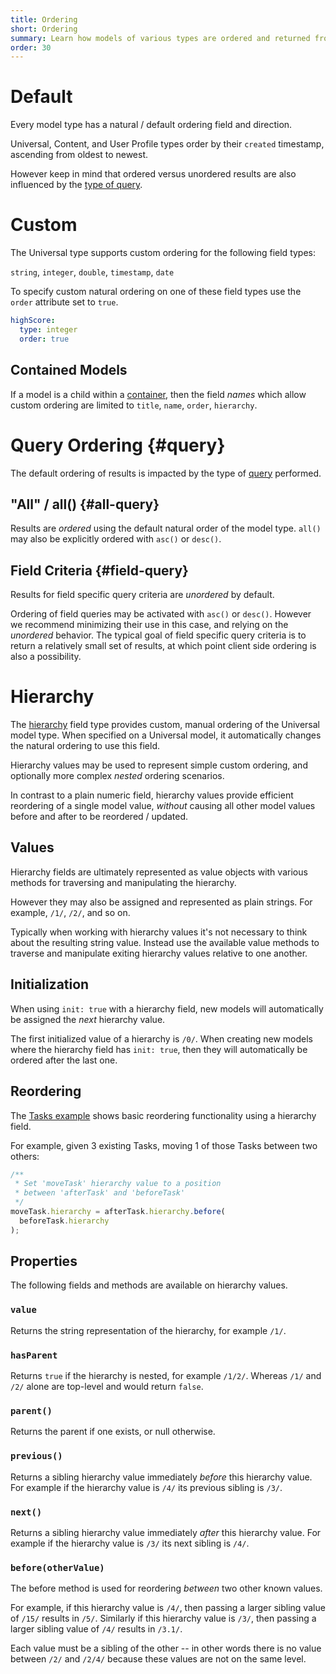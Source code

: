 ```yaml
---
title: Ordering
short: Ordering
summary: Learn how models of various types are ordered and returned from query results.
order: 30
---
```


# Default

Every model type has a natural / default ordering field and direction.

Universal, Content, and User Profile types order by their `created`
timestamp, ascending from oldest to newest.

However keep in mind that ordered versus unordered results are also influenced by the
[type of query](/🗄/Article/models/ordering.md#query).

# Custom 

The Universal type supports custom ordering for the following field types:

`string`, `integer`, `double`, `timestamp`, `date`

To specify custom natural ordering on one of these field
types use the `order` attribute set to `true`.

```yaml
highScore:
  type: integer
  order: true
```

## Contained Models

If a model is a child within a [container](/🗄/Article/models/containers.md),
then the field _names_ which allow custom ordering are limited to
`title`, `name`, `order`, `hierarchy`.

# Query Ordering {#query}

The default ordering of results is impacted by the type of [query](/🗄/Article/modules/queries.md) performed.

## "All" / all() {#all-query}

Results are _ordered_ using the default natural order of the model type.
`all()` may also be explicitly ordered with `asc()` or `desc()`.

## Field Criteria {#field-query}

Results for field specific query criteria are _unordered_ by default.

Ordering of field queries may be activated with `asc()` or `desc()`.
However we recommend minimizing their use in this case, and relying on the _unordered_ behavior.
The typical goal of field specific query criteria is to return a relatively small set of results,
at which point client side ordering is also a possibility.

# Hierarchy

The [hierarchy](/🗄/Article/fields/primitives.md#hierarchy) field type
provides custom, manual ordering of the Universal model type.
When specified on a Universal model, it automatically changes the
natural ordering to use this field.

Hierarchy values may be used to represent simple custom ordering,
and optionally more complex *nested* ordering scenarios.

In contrast to a plain numeric field, hierarchy values provide efficient reordering of a single model value,
*without* causing all other model values before and after to be reordered / updated.

## Values

Hierarchy fields are ultimately represented as value objects
with various methods for traversing and manipulating the hierarchy.

However they may also be assigned and represented as plain strings.
For example, `/1/`, `/2/`, and so on.

Typically when working with hierarchy values it's not necessary to think about the resulting string value.
Instead use the available value methods to traverse and manipulate exiting hierarchy values relative to one another.

## Initialization

When using `init: true` with a hierarchy field, new models will
automatically be assigned the *next* hierarchy value.

The first initialized value of a hierarchy is `/0/`.
When creating new models where the hierarchy field has `init: true`,
then they will automatically be ordered after the last one.

## Reordering

The [Tasks example](https://github.com/stacklane-blueprints/tasks.git)
shows basic reordering functionality using a hierarchy field.

For example, given 3 existing Tasks, moving 1 of those Tasks
between two others:

```javascript
/**
 * Set 'moveTask' hierarchy value to a position
 * between 'afterTask' and 'beforeTask'
 */
moveTask.hierarchy = afterTask.hierarchy.before(
  beforeTask.hierarchy
);
```

## Properties

The following fields and methods are available on hierarchy values.

### `value`

Returns the string representation of the hierarchy, for example `/1/`.

### `hasParent`

Returns `true` if the hierarchy is nested, for example `/1/2/`.
Whereas `/1/` and `/2/` alone are top-level and would return `false`.

### `parent()`

Returns the parent if one exists, or null otherwise.

### `previous()`

Returns a sibling hierarchy value immediately *before* this hierarchy value.
For example if the hierarchy value is `/4/` its previous sibling is `/3/`.

### `next()`

Returns a sibling hierarchy value immediately *after* this hierarchy value.
For example if the hierarchy value is `/3/` its next sibling is `/4/`.

### `before(otherValue)`

The before method is used for reordering *between* two other known values.

For example, if this hierarchy value is `/4/`, then passing a larger sibling value of `/15/` results in `/5/`.
Similarly if this hierarchy value is `/3/`, then passing a larger sibling value of `/4/` results in `/3.1/`.

Each value must be a sibling of the other -- in other words there is no value
between `/2/` and `/2/4/` because these values are not on the same level.
